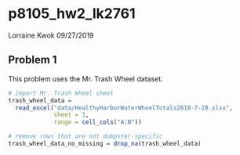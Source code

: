 p8105\_hw2\_lk2761
================
Lorraine Kwok
09/27/2019

## Problem 1

This problem uses the Mr. Trash Wheel dataset.

``` r
# import Mr. Trash Wheel sheet 
trash_wheel_data = 
  read_excel("data/HealthyHarborWaterWheelTotals2018-7-28.xlsx", 
             sheet = 1, 
             range = cell_cols("A:N"))

# remove rows that are not dumpster-specific
trash_wheel_data_no_missing = drop_na(trash_wheel_data)
```
